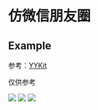 # 仿微信朋友圈

## Example

参考：[YYKit](https://github.com/ibireme/YYKit)

仅供参考

![](https://github.com/MyNameZhangXinMiao/Material/blob/main/%E9%98%B2%E5%BE%AE%E4%BF%A1%E6%9C%8B%E5%8F%8B%E5%9C%88%E6%BC%94%E7%BB%8E%E8%A7%86%E9%A2%91.gif)
![](https://github.com/MyNameZhangXinMiao/Material/blob/main/%E9%98%B2%E5%BE%AE%E4%BF%A1%E6%9C%8B%E5%8F%8B%E5%9C%88%E6%BC%94%E7%BB%8E%E8%A7%86%E9%A2%912.gif)
![](https://github.com/MyNameZhangXinMiao/Material/blob/main/%E9%98%B2%E5%BE%AE%E4%BF%A1%E6%9C%8B%E5%8F%8B%E5%9C%88%E6%BC%94%E7%BB%8E%E8%A7%86%E9%A2%913.gif)
